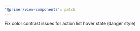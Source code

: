 ```yaml
---
'@primer/view-components': patch
---
```


Fix color contrast issues for action list hover state (danger style)

<!-- Changed components: Primer::Alpha::ActionList, Primer::Alpha::ActionMenu -->
